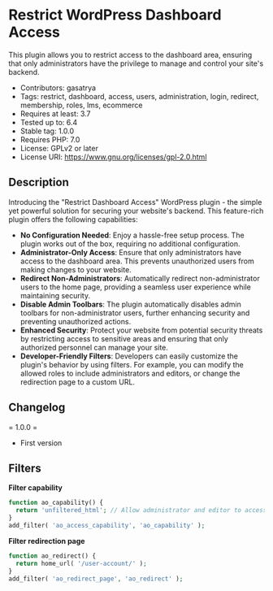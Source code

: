 # Restrict WordPress Dashboard Access
This plugin allows you to restrict access to the dashboard area, ensuring that only administrators have the privilege to manage and control your site's backend.

- Contributors: gasatrya
- Tags: restrict, dashboard, access, users, administration, login, redirect, membership, roles, lms, ecommerce
- Requires at least: 3.7
- Tested up to: 6.4
- Stable tag: 1.0.0
- Requires PHP: 7.0
- License: GPLv2 or later
- License URI: https://www.gnu.org/licenses/gpl-2.0.html

## Description

Introducing the "Restrict Dashboard Access" WordPress plugin - the simple yet powerful solution for securing your website's backend. This feature-rich plugin offers the following capabilities:

- **No Configuration Needed**: Enjoy a hassle-free setup process. The plugin works out of the box, requiring no additional configuration.
- **Administrator-Only Access**: Ensure that only administrators have access to the dashboard area. This prevents unauthorized users from making changes to your website.
- **Redirect Non-Administrators**: Automatically redirect non-administrator users to the home page, providing a seamless user experience while maintaining security.
- **Disable Admin Toolbars**: The plugin automatically disables admin toolbars for non-administrator users, further enhancing security and preventing unauthorized actions.
- **Enhanced Security**: Protect your website from potential security threats by restricting access to sensitive areas and ensuring that only authorized personnel can manage your site.
- **Developer-Friendly Filters**: Developers can easily customize the plugin's behavior by using filters. For example, you can modify the allowed roles to include administrators and editors, or change the redirection page to a custom URL.

## Changelog

= 1.0.0 =
* First version

## Filters

**Filter capability**

```php
function ao_capability() {
  return 'unfiltered_html'; // Allow administrator and editor to access dashboard
}
add_filter( 'ao_access_capability', 'ao_capability' );
```

**Filter redirection page**

```php
function ao_redirect() {
  return home_url( '/user-account/' );
}
add_filter( 'ao_redirect_page', 'ao_redirect' );
```
